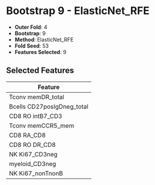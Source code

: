 # Bootstrap 9 - ElasticNet_RFE

- **Outer Fold**: 4
- **Bootstrap**: 9
- **Method**: ElasticNet_RFE
- **Fold Seed**: 53
- **Features Selected**: 9

## Selected Features

| Feature |
|---------|
| Tconv memDR_total |
| Bcells CD27posIgDneg_total |
| CD8 RO intB7_CD3 |
| Tconv memCCR5_mem |
| CD8 RA_CD8 |
| CD8 RO DR_CD8 |
| NK Ki67_CD3neg |
| myeloid_CD3neg |
| NK Ki67_nonTnonB |
